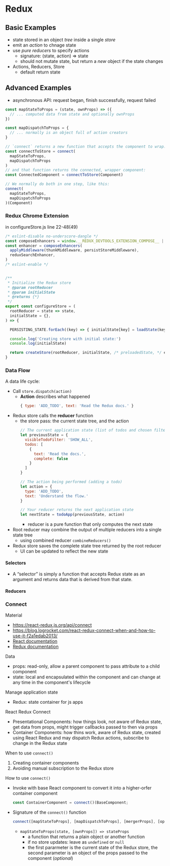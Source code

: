 # Redux

## Basic Examples
- state stored in an object *tree* inside a single *store*
- emit an *action* to chnage state
- use *pure reducers* to specify actions
  - signature: (state, action) => state
  - should not mutate state, but return a *new* object if the state changes
- Actions, Reducers, Store
  - default return state

## Advanced Examples
- asynchronous API: request began, finish successfully, request failed

```javascript
const mapStateToProps = (state, ownProps) => ({
  // ... computed data from state and optionally ownProps
})

const mapDispatchToProps = {
  // ... normally is an object full of action creators
}

// `connect` returns a new function that accepts the component to wrap:
const connectToStore = connect(
  mapStateToProps,
  mapDispatchToProps
)
// and that function returns the connected, wrapper component:
const ConnectedComponent = connectToStore(Component)

// We normally do both in one step, like this:
connect(
  mapStateToProps,
  mapDispatchToProps
)(Component)
```

### Redux Chrome Extension
in configureStore.js line 22-48(49)
```javascript
/* eslint-disable no-underscore-dangle */
const composeEnhancers = window.__REDUX_DEVTOOLS_EXTENSION_COMPOSE__ || compose
const enhancer = composeEnhancers(
  applyMiddleware(thunkMiddleware, persistStoreMiddleware),
  reduxSearchEnhancer,
)
/* eslint-enable */


/**
 * Initialize the Redux store
 * @param rootReducer
 * @param initialState
 * @returns {*}
 */
export const configureStore = (
  rootReducer = state => state,
  initialState = {},
) => {

  PERSISTING_STATE.forEach((key) => { initialState[key] = loadState(key) })

  console.log('Creating store with initial state:')
  console.log(initialState)

  return createStore(rootReducer, initialState, /* preloadedState, */ enhancer)
}
```

### Data Flow
A data life cycle:
- Call `store.dispatch(action)`
  - **Action** describes what happened
    ```javascript
    { type: 'ADD_TODO', text: 'Read the Redux docs.' }
    ```
- Redux store calls the **reducer** function
  - the store pass: the current state tree, and the action
    ```javascript
    // The current application state (list of todos and chosen filter)
    let previousState = {
      visibleTodoFilter: 'SHOW_ALL',
      todos: [
        {
          text: 'Read the docs.',
          complete: false
        }
      ]
    }
    
    // The action being performed (adding a todo)
    let action = {
      type: 'ADD_TODO',
      text: 'Understand the flow.'
    }
    
    // Your reducer returns the next application state
    let nextState = todoApp(previousState, action)
    ```
    - reducer is a pure function that only computes the next state
- Root reducer may combine the output of multiple reducers into a single state tree
  - using combined reducer `combineReducers()`
- Redux store saves the complete state tree returned by the root reducer
  - UI can be updated to reflect the new state

#### Selectors 
- A “selector” is simply a function that accepts Redux state as an argument and returns data that is derived from that state.

#### Reducers 

### Connect
Material
- https://react-redux.js.org/api/connect
- https://blog.logrocket.com/react-redux-connect-when-and-how-to-use-it-f2a1edab2013/
- [React documentation](https://reactjs.org/docs/getting-started.html)
- [Redux documentation](https://redux.js.org/)

Data
- props: read-only, allow a parent component to pass attribute to a child component
- state: local and encapsulated within the component and can change at any time in the component's lifecycle

Manage application state
- Redux: state container for js apps

React Redux Connect
- Presentational Components: how things look, not aware of Redux state, get data from props, might trigger callbacks passed to then via props
- Container Components: how thins work, aware of Redux state, created using React Redux and may dispatch Redux actions, subscribe to change in the Redux state

When to use `connect()`
1. Creating container components
2. Avoiding manual subscription to the Redux store

How to use `connect()`
- Invoke with base React component to convert it into a higher-orfer container component
  ```javascript
  const ContainerComponent = connect()(BaseComponent;
  ```
- Signature of the `connect()` function
  ```javascript
  connect([mapStateToProps], [mapDispatchToProps], [mergerProps], [options])
  ```
  
  - `mapStateToProps(state, [ownProps]) => stateProps`
    - a function that returns a plain object or another function
    - if no store updates: leave as `undefined` or `null`
    - the first pararmeter is the current state of the Redux store, the second parameter is an object of the props passed to the component (*optional*)